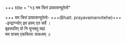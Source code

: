 +++
title = "१३ मम चित्तं प्रयवसन्युतेत्वे"

+++
मम चित्तं प्रयवसन्युतेत्वे- +++(Bhatt. prayavamanvitehe)+++  
-इन्द्राग्न्योर् इव हवम् एत सर्वे ।  
बृहस्पतिर् वो नि युनक्तु मह्यं  
मम वाचम् एकचित्ताः सचध्वम् ॥
